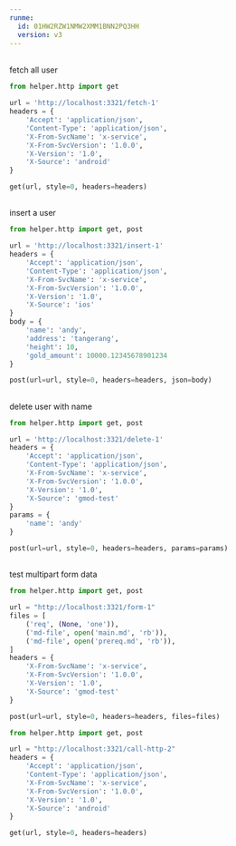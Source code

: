 ```yaml
---
runme:
  id: 01HW2RZW1NMW2XMM1BNN2PQ3HH
  version: v3
---
```


<br/> 
fetch all user

```python {"id":"01HW2XM5RKHM2WJHFPTTKDQ057","interactive":"false","mimeType":"text/x-json"}
from helper.http import get

url = 'http://localhost:3321/fetch-1'
headers = {
    'Accept': 'application/json',
    'Content-Type': 'application/json',
    'X-From-SvcName': 'x-service',
    'X-From-SvcVersion': '1.0.0',
    'X-Version': '1.0',
    'X-Source': 'android'
}

get(url, style=0, headers=headers)
```

## 

insert a user

```python {"id":"01HW39Y545VB3R2QSTE1X29X9G","interactive":"false","mimeType":"text/x-json"}
from helper.http import get, post

url = 'http://localhost:3321/insert-1'
headers = {
    'Accept': 'application/json',
    'Content-Type': 'application/json',
    'X-From-SvcName': 'x-service',
    'X-From-SvcVersion': '1.0.0',
    'X-Version': '1.0',
    'X-Source': 'ios'
}
body = {
    'name': 'andy',
    'address': 'tangerang',
    'height': 10,
    'gold_amount': 10000.12345678901234
}

post(url=url, style=0, headers=headers, json=body)
```

## 

delete user with name

```python {"id":"01HW3FFB9CTGS1CD3VJS9MM6V2","interactive":"false","mimeType":"text/x-json"}
from helper.http import get, post

url = 'http://localhost:3321/delete-1'
headers = {
    'Accept': 'application/json',
    'Content-Type': 'application/json',
    'X-From-SvcName': 'x-service',
    'X-From-SvcVersion': '1.0.0',
    'X-Version': '1.0',
    'X-Source': 'gmod-test'
}
params = {
    'name': 'andy'
}

post(url=url, style=0, headers=headers, params=params)
```

## 

test multipart form data

```python {"id":"01HW3BASFFKS3GSH3YJ6KEVG71","interactive":"false","mimeType":"text/x-json"}
from helper.http import get, post

url = "http://localhost:3321/form-1"
files = [
    ('req', (None, 'one')),
    ('md-file', open('main.md', 'rb')),
    ('md-file', open('prereq.md', 'rb')),
]
headers = {
    'X-From-SvcName': 'x-service',
    'X-From-SvcVersion': '1.0.0',
    'X-Version': '1.0',
    'X-Source': 'gmod-test'
}

post(url=url, style=0, headers=headers, files=files)
```

```python {"id":"01HWCSEDH6ZZ07NA3JSJH7NMVD"}
from helper.http import get, post

url = "http://localhost:3321/call-http-2"
headers = {
    'Accept': 'application/json',
    'Content-Type': 'application/json',
    'X-From-SvcName': 'x-service',
    'X-From-SvcVersion': '1.0.0',
    'X-Version': '1.0',
    'X-Source': 'android'
}

get(url, style=0, headers=headers)
```